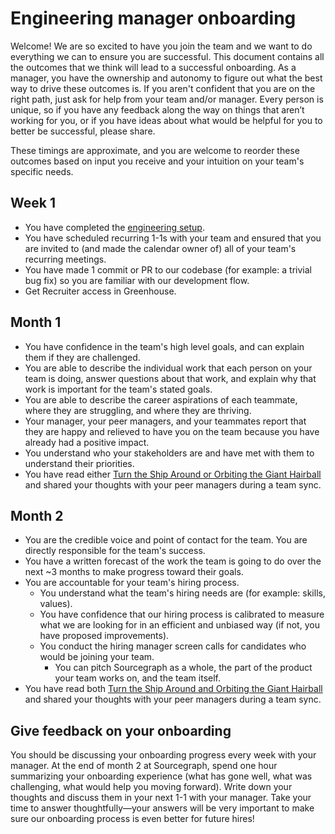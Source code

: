 # Engineering manager onboarding

Welcome! We are so excited to have you join the team and we want to do everything we can to ensure you are successful. This document contains all the outcomes that we think will lead to a successful onboarding. As a manager, you have the ownership and autonomy to figure out what the best way to drive these outcomes is. If you aren't confident that you are on the right path, just ask for help from your team and/or manager. Every person is unique, so if you have any feedback along the way on things that aren’t working for you, or if you have ideas about what would be helpful for you to better be successful, please share.

These timings are approximate, and you are welcome to reorder these outcomes based on input you receive and your intuition on your team's specific needs.

## Week 1

- You have completed the [engineering setup](index.md#getting-set-up).
- You have scheduled recurring 1-1s with your team and ensured that you are invited to (and made the calendar owner of) all of your team's recurring meetings.
- You have made 1 commit or PR to our codebase (for example: a trivial bug fix) so you are familiar with our development flow.
- Get Recruiter access in Greenhouse.

## Month 1

- You have confidence in the team's high level goals, and can explain them if they are challenged.
- You are able to describe the individual work that each person on your team is doing, answer questions about that work, and explain why that work is important for the team's stated goals.
- You are able to describe the career aspirations of each teammate, where they are struggling, and where they are thriving.
- Your manager, your peer managers, and your teammates report that they are happy and relieved to have you on the team because you have already had a positive impact.
- You understand who your stakeholders are and have met with them to understand their priorities.
- You have read either [Turn the Ship Around or Orbiting the Giant Hairball](../tools/engineering-management.md#book-recommendations) and shared your thoughts with your peer managers during a team sync.

## Month 2

- You are the credible voice and point of contact for the team. You are directly responsible for the team's success.
- You have a written forecast of the work the team is going to do over the next ~3 months to make progress toward their goals.
- You are accountable for your team's hiring process.
  - You understand what the team's hiring needs are (for example: skills, values).
  - You have confidence that our hiring process is calibrated to measure what we are looking for in an efficient and unbiased way (if not, you have proposed improvements).
  - You conduct the hiring manager screen calls for candidates who would be joining your team.
    - You can pitch Sourcegraph as a whole, the part of the product your team works on, and the team itself.
- You have read both [Turn the Ship Around and Orbiting the Giant Hairball](../tools/engineering-management.md#book-recommendations) and shared your thoughts with your peer managers during a team sync.

## Give feedback on your onboarding

You should be discussing your onboarding progress every week with your manager. At the end of month 2 at Sourcegraph, spend one hour summarizing your onboarding experience (what has gone well, what was challenging, what would help you moving forward). Write down your thoughts and discuss them in your next 1-1 with your manager. Take your time to answer thoughtfully—your answers will be very important to make sure our onboarding process is even better for future hires!
